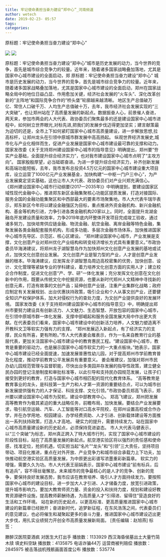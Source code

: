```yaml
---
title: 牢记使命勇担当奋力建设“郑中心”_河南频道
author: wetech
date: 2019-02-23- 05:57
tags: 
categories: 
---
```

原标题：牢记使命勇担当奋力建设“郑中心”
<!-- more -->
                
<img align="center" border="0" src="http://p1.ifengimg.com/a/2019_08/47a567c8e5f636b_size62_w400_h165.jpg" />
                
<img align="center" border="0" src="http://p2.ifengimg.com/a/2016/0810/204c433878d5cf9size1_w16_h16.png" />
            
原标题：牢记使命勇担当奋力建设“郑中心”城市是历史发展的动力，当今世界的竞争，首先是城市综合竞争力的较量。近年来，随着诸多国家战略叠加落地，尤其是国家中心城市建设的全面启动，郑
原标题：牢记使命勇担当奋力建设“郑中心”
城市是历史发展的动力，当今世界的竞争，首先是城市综合竞争力的较量。近年来，随着诸多国家战略叠加落地，尤其是国家中心城市建设的全面启动，郑州在国家战略全局中的地位日益凸显、作用愈加关键，经济社会发展的“火车头”、深化改革创新的“主阵地”和国际竞争合作的“桥头堡”轮廓越来越清晰。
地区生产总值破万亿、常住人口破千万、人均生产总值破十万，去年，我市经济社会发展实现的“三大突破”，也让郑州站在了高质量发展的新起点。数据振奋人心，前景催人奋进，两天来，参加市两会的人大代表、政协委员们聚焦最多的还是建设国家中心城市进程中，如何树立世界眼光,对标先进,把我们的发展步伐迈得更加坚实；建言献策最为迫切的还是，全市上下如何紧盯国家中心城市高质量建设，进一步解放思想,拉高标杆，让郑州龙头在引领中原城市群发展中高高扬起。
纵观世界经济发展史,城市化与产业化相伴而生，促进产业发展是国家中心城市建设最可靠的支撑和动力。国家发改委《关于支持郑州建设国家中心城市的指导意见》明确提出，郑州要“夯实产业基础，全面提升综合经济实力”，也对我市建设国家中心城市点明了“主攻方向”。
国家殷殷厚望，必当砥砺奋进。为进一步提升综合经济实力，补齐创新发展和高端功能短板，去年，我市发布总投资4.5万亿元的国家中心城市建设重大项目库，设立运营了1000亿元产业发展基金，加快构建“一中枢一门户三中心”，为产业发展奠定坚实基础，这也让市人大代表、政协委员们对产业兴郑充满信心。
《郑州建设国家中心城市行动纲要(2017—2035年)》中明确提到，要建设国家区域性现代金融中心，推进郑东新区金融集聚核心功能区提质发展，打造对接国际、服务全国的金融功能集聚区和中西部最大的要素市场聚集地。市人大代表牛瑞华表示，郑东新区今年将以建设金融强区为目标，重点推进外资金融机构、新兴金融机构、基金等机构引进，力争引进各类金融机构20家以上。同时，全面提升龙湖金融岛开发建设质量和效率，力争2019年底内环整体开发项目完成竣工验收，通过诸多努力，加快培育供应链金融、物流金融、航空金融、离岸金融等特色金融，集聚发展各类金融配套服务机构，形成多功能、多层次金融市场体系，加快推进国家中心城市先导区、示范区、核心区建设。
“郑州建设国家中心城市，产业发展是支撑，文化创意产业对郑州优化产业结构和转变经济增长方式具有重要意义。”市政协委员毕海涛建议，将郑州龙子湖智慧岛作为加快郑州文化创意产业发展的基地或试点，加快文化创意创业发展。
文化创意产业是智力型的产业，人才是创意产业发展的根本。毕海涛建议，应发挥龙子湖智慧岛周边高校密集的优势，加快创意、设计、文化管理等紧缺专业的学科建设，着力培养文化创意方面的实用人才；建立校企合作制度，促进文化创意“产、学、研”一体化发展；充分发挥文化创意在文化创新中的作用，既要从传统文化中挖掘资源，也要从新时代郑州人文精神中寻找新的创意元素，打造有故事的文创产品；延伸创意产业链，注重产业集群化战略；政府应制定有关发展规划、出台优惠扶持政策，吸引企业和个人从事文创产业，还要健全知识产权保护体系，加大对侵权行为的查处力度，为文创产业提供良好的发展环境。
国家发改委《关于支持郑州建设国家中心城市的指导意见》中，明确提出郑州市要努力建设具有创新活力、人文魅力、生态智慧、开放包容的国家中心城市，在引领中原城市群一体化发展、支撑中部崛起和服务全国发展大局中作出更大贡献。在代表委员们看来，国家中心城市建设中的创新活力培养，人文魅力塑造离不开教科文卫等软实力强有力的支撑。
“郑州发展迈入新起点，有了经济实力的支撑，民众有所喜，更有所盼。”市人大代表姜会雁表示，作为一名来自教育行业的基层代表，更加关注国家中心城市建设中的教育惠民工程。“建设国家中心城市，教育是重要的驱动力，也是展示国家中心城市软实力的一大重点板块。”她表示，国家中心城市建设已经全面提速，加速发展普惠性幼儿园，对于提高郑州市学前教育普及化程度，推动学前教育公平发展具有重要意义。
姜会雁建议，加强对郑州市民办幼儿园规范管理与监督职能，尽快出台多类园并存发展的指导性政策，建立健全民办园的登记注册制度和审批标准等，以此引导和支持民办园规范发展，让孩子们接受到更好的教育，打造与国家中心城市相匹配的现代化教育体系。
“高等教育是教育事业的龙头，是科技第一生产力和人才第一资源的重要结合点，可以为城市创新发展提供强有力的人才保证、科技支撑、文化引领。”市政协委员郑高飞表示，郑州要以建设国家中心城市为契机，建设中部教育中心。
郑高飞建议，郑州把发展高等教育作为极其紧迫的重大战略任务，前瞻布局，加快发展。要结合产业发展要求，吸引航空运输、汽车、人工智能等对口高水平院校，在郑州设置高校或合作办学，并在办学用地、校园建设、办学经费资助、人才引进、创新载体建设等方面推出一系列扶持政策，打造人才高地。
硬实力的提升，需要持续发力。站在国家中心城市高质量建设新的历史起点，必须保持竞进姿态。
市人大代表马健表示，以“三个突破”为标志，郑州真正跨入了特大城市行列，实现了国家中心城市建设的阶段性目标，站在了高质量发展的新起点。航空港实验区将以强烈的责任感和使命感，找准定位，抢抓机遇，切实担当起“名片”“龙头”和“引领”三大责任，坚持项目带动、项目化推进，重点在对外开放、产业竞争力和城市综合承载力上下功夫，加快推动航空港实验区高质量发展，为中原更出彩谱写浓墨重彩新篇章。
软实力的增强，需要久久为功。市人大代表王丽娟表示，国家中心城市建设“前有标兵，后有追兵”，容不得丝毫懈怠。未来城市的竞争最核心的是人才的竞争、创新的竞争，要保持良好发展态势，我市应该在教育培养、吸引人才方面持续发力。要按照国家中心城市的建设目标，进一步加大人才引进、人才储备力度，放宽引进政策，提升城市影响力。要加大教育师资力量、资金的投入和扶持力度，规划和建设好教育资源硬件设施，提高教师薪酬待遇，为高质量人才“引得进、留得住”营造良好的生活和工作环境。
站在新的历史起点，以更高标准、更高质量推进国家中心城市建设的新篇章已经掀开；奋进新时代，追梦新征程，在东风浩荡之间，代表委员们的意见建议，也必将催生和凝聚起更多的奋斗力量，推进国家中心城市建设迈出更大步伐，用扎实业绩努力开创全市高质量发展新局面。
[责任编辑：赵旭燕]
标签：
 
             
滕醉汉医院耍酒疯 对医生大打出手
播放数：1133929
西汉海昏侯墓出土大量竹简木牍 填史料空缺
播放数：4135875
电话诈骗44万 运营商被判赔偿
播放数：2845975
被击落战机残骸画面首度公布
播放数：535774
